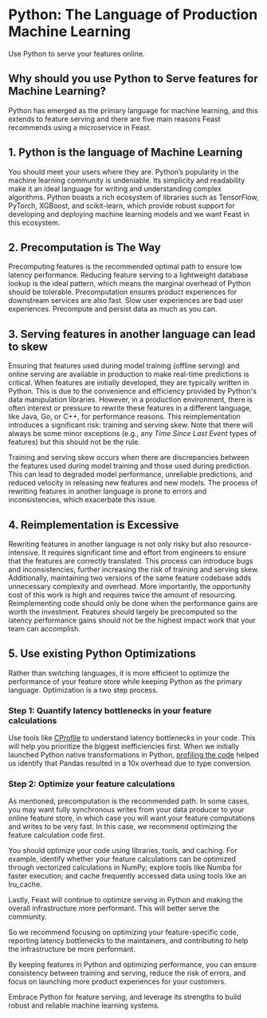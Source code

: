 # Python: The Language of Production Machine Learning

Use Python to serve your features online.


## Why should you use Python to Serve features for Machine Learning? 
Python has emerged as the primary language for machine learning, and this extends to feature serving and there are five main reasons Feast recommends using a microservice in Feast.

## 1. Python is the language of Machine Learning

You should meet your users where they are. Python’s popularity in the machine learning community is undeniable. Its simplicity and readability make it an ideal language for writing and understanding complex algorithms. Python boasts a rich ecosystem of libraries such as TensorFlow, PyTorch, XGBoost, and scikit-learn, which provide robust support for developing and deploying machine learning models and we want Feast in this ecosystem.

## 2. Precomputation is The Way

Precomputing features is the recommended optimal path to ensure low latency performance. Reducing feature serving to a lightweight database lookup is the ideal pattern, which means the marginal overhead of Python should be tolerable. Precomputation ensures product experiences for downstream services are also fast. Slow user experiences are bad user experiences. Precompute and persist data as much as you can.

## 3. Serving features in another language can lead to skew
Ensuring that features used during model training (offline serving) and online serving are available in production to make real-time predictions is critical. When features are initially developed, they are typically written in Python. This is due to the convenience and efficiency provided by Python's data manipulation libraries. However, in a production environment, there is often interest or pressure to rewrite these features in a different language, like Java, Go, or C++, for performance reasons. This reimplementation introduces a significant risk: training and serving skew. Note that there will always be some minor exceptions (e.g., any *Time Since Last Event* types of features) but this should not be the rule.

Training and serving skew occurs when there are discrepancies between the features used during model training and those used during prediction. This can lead to degraded model performance, unreliable predictions, and reduced velocity in releasing new features and new models. The process of rewriting features in another language is prone to errors and inconsistencies, which exacerbate this issue.

## 4. Reimplementation is Excessive 

Rewriting features in another language is not only risky but also resource-intensive. It requires significant time and effort from engineers to ensure that the features are correctly translated. This process can introduce bugs and inconsistencies, further increasing the risk of training and serving skew. Additionally, maintaining two versions of the same feature codebase adds unnecessary complexity and overhead. More importantly, the opportunity cost of this work is high and requires twice the amount of resourcing. Reimplementing code should only be done when the performance gains are worth the investment. Features should largely be precomputed so the latency performance gains should not be the highest impact work that your team can accomplish.

## 5. Use existing Python Optimizations

Rather than switching languages, it is more efficient to optimize the performance of your feature store while keeping Python as the primary language. Optimization is a two step process.

### Step 1: Quantify latency bottlenecks in your feature calculations

Use tools like [CProfile](https://docs.python.org/3/library/profile.html) to understand latency bottlenecks in your code. This will help you prioritize the biggest inefficiencies first. When we initially launched Python native transformations in Python, [profiling the code](https://github.com/feast-dev/feast/issues/4207#issuecomment-2155754504) helped us identify that Pandas resulted in a 10x overhead due to type conversion.

### Step 2: Optimize your feature calculations

As mentioned, precomputation is the recommended path. In some cases, you may want fully synchronous writes from your data producer to your online feature store, in which case you will want your feature computations and writes to be very fast. In this case, we recommend optimizing the feature calculation code first. 

You should optimize your code using libraries, tools, and caching. For example, identify whether your feature calculations can be optimized through vectorized calculations in NumPy; explore tools like Numba for faster execution; and cache frequently accessed data using tools like an lru_cache.

Lastly, Feast will continue to optimize serving in Python and making the overall infrastructure more performant. This will better serve the community.

So we recommend focusing on optimizing your feature-specific code, reporting latency bottlenecks to the maintainers, and contributing to help the infrastructure be more performant.

By keeping features in Python and optimizing performance, you can ensure consistency between training and serving, reduce the risk of errors, and focus on launching more product experiences for your customers. 

Embrace Python for feature serving, and leverage its strengths to build robust and reliable machine learning systems.
